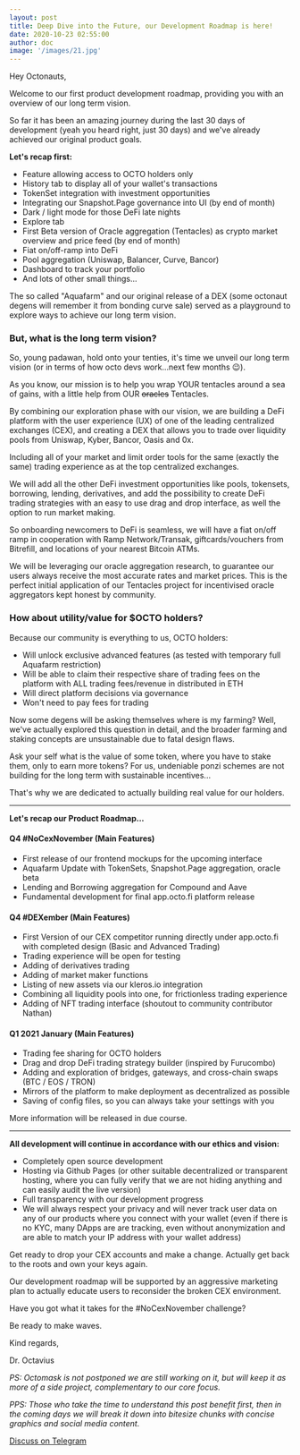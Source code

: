 ```yaml
---
layout: post
title: Deep Dive into the Future, our Development Roadmap is here!
date: 2020-10-23 02:55:00
author: doc
image: '/images/21.jpg'
---
```


Hey Octonauts,

Welcome to our first product development roadmap, providing you with an overview of our long term vision. 

So far it has been an amazing journey during the last 30 days of development (yeah you heard right, just 30 days) and we've already achieved our original product goals.

**Let's recap first:**

- Feature allowing access to OCTO holders only
- History tab to display all of your wallet's transactions
- TokenSet integration with investment opportunities
- Integrating our Snapshot.Page governance into UI (by end of month)
- Dark / light mode for those DeFi late nights
- Explore tab
- First Beta version of Oracle aggregation (Tentacles) as crypto market overview and price feed (by end of month)
- Fiat on/off-ramp into DeFi
- Pool aggregation (Uniswap, Balancer, Curve, Bancor)
- Dashboard to track your portfolio
- And lots of other small things...

The so called "Aquafarm" and our original release of a DEX (some octonaut degens will remember it from bonding curve sale) served as a playground to explore ways to achieve our long term vision. 

### But, what is the long term vision?

So, young padawan, hold onto your tenties, it's time we unveil our long term vision (or in terms of how octo devs work...next few months 😉). 

As you know, our mission is to help you wrap YOUR tentacles around a sea of gains, with a little help from OUR <s>oracles</s> Tentacles.

By combining our exploration phase with our vision, we are building a DeFi platform with the user experience (UX) of one of the leading centralized exchanges (CEX), and creating a DEX that allows you to trade over liquidity pools from Uniswap, Kyber, Bancor, Oasis and 0x. 

Including all of your market and limit order tools for the same (exactly the same) trading experience as at the top centralized exchanges. 

We will add all the other DeFi investment opportunities like pools, tokensets, borrowing, lending, derivatives, and add the possibility to create DeFi trading strategies with an easy to use drag and drop interface, as well the option to run market making. 

So onboarding newcomers to DeFi is seamless, we will have a fiat on/off ramp in cooperation with Ramp Network/Transak, giftcards/vouchers from Bitrefill, and locations of your nearest Bitcoin ATMs.

We will be leveraging our oracle aggregation research, to guarantee our users always receive the most accurate rates and market prices. This is the perfect initial application of our Tentacles project for incentivised oracle aggregators kept honest by community. 

### How about utility/value for $OCTO holders?

Because our community is everything to us, OCTO holders:
 
- Will unlock exclusive advanced features (as tested with temporary full Aquafarm restriction) 
- Will be able to claim their respective share of trading fees on the platform with ALL trading fees/revenue in distributed in ETH
- Will direct platform decisions via governance 
- Won't need to pay fees for trading

Now some degens will be asking themselves where is my farming? Well, we've actually explored this question in detail, and the broader farming and staking concepts are unsustainable due to fatal design flaws.

Ask your self what is the value of some token, where you have to stake them, only to earn more tokens? For us, undeniable ponzi schemes are not building for the long term with sustainable incentives...

That's why we are dedicated to actually building real value for our holders.

---

**Let's recap our Product Roadmap...**

#### Q4 \#NoCexNovember (Main Features)

- First release of our frontend mockups for the upcoming  interface 
- Aquafarm Update with TokenSets, Snapshot.Page aggregation, oracle beta
- Lending and Borrowing aggregation for Compound and Aave
- Fundamental development for final app.octo.fi platform release 

#### Q4 \#DEXember (Main Features)

- First Version of our CEX competitor running directly under app.octo.fi 
with completed design (Basic and Advanced Trading)
- Trading experience will be open for testing 
- Adding of derivatives trading 
- Adding of market maker functions
- Listing of new assets via our kleros.io integration
- Combining all liquidity pools into one, for frictionless trading experience
- Adding of NFT trading interface (shoutout to community contributor Nathan)

#### Q1 2021 January (Main Features)

- Trading fee sharing for OCTO holders
- Drag and drop DeFi trading strategy builder (inspired by Furucombo)
- Adding and exploration of bridges, gateways, and cross-chain swaps
(BTC / EOS / TRON)
- Mirrors of the platform to make deployment as decentralized as possible
- Saving of config files, so you can always take your settings with you 

More information will be released in due course.

---

**All development will continue in accordance with our ethics and vision:**

- Completely open source development 
- Hosting via Github Pages (or other suitable decentralized or transparent hosting, where you can fully verify that we are not hiding anything and can easily audit the live version)
- Full transparency with our development progress
- We will always respect your privacy and will never track user data on any of our products where you connect with your wallet (even if there is no KYC, many DApps are are tracking, even without anonymization and are able to match your IP address with your wallet address)

Get ready to drop your CEX accounts and make a change. Actually get back to the roots and own your keys again. 

Our development roadmap will be supported by an aggressive marketing plan to actually educate users to reconsider the broken CEX environment.

Have you got what it takes for the #NoCexNovember challenge?

Be ready to make waves.

Kind regards, 

Dr. Octavius

*PS: Octomask is not postponed we are still working on it, but will keep it as more of a side project, complementary to our core focus.* 

*PPS: Those who take the time to understand this post benefit first, then in the coming days we will break it down into bitesize chunks with concise graphics and social media content.*

<a href="https://tg.octo.fi" class="button--fill">Discuss on Telegram</a>
